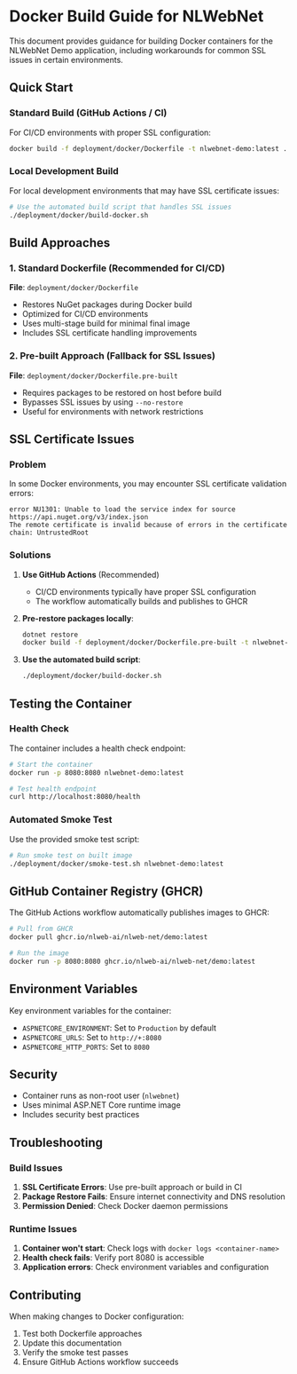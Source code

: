 # Docker Build Guide for NLWebNet

This document provides guidance for building Docker containers for the NLWebNet Demo application, including workarounds for common SSL issues in certain environments.

## Quick Start

### Standard Build (GitHub Actions / CI)

For CI/CD environments with proper SSL configuration:

```bash
docker build -f deployment/docker/Dockerfile -t nlwebnet-demo:latest .
```

### Local Development Build

For local development environments that may have SSL certificate issues:

```bash
# Use the automated build script that handles SSL issues
./deployment/docker/build-docker.sh
```

## Build Approaches

### 1. Standard Dockerfile (Recommended for CI/CD)

**File**: `deployment/docker/Dockerfile`

- Restores NuGet packages during Docker build
- Optimized for CI/CD environments
- Uses multi-stage build for minimal final image
- Includes SSL certificate handling improvements

### 2. Pre-built Approach (Fallback for SSL Issues)

**File**: `deployment/docker/Dockerfile.pre-built`

- Requires packages to be restored on host before build
- Bypasses SSL issues by using `--no-restore`
- Useful for environments with network restrictions

## SSL Certificate Issues

### Problem

In some Docker environments, you may encounter SSL certificate validation errors:

```
error NU1301: Unable to load the service index for source https://api.nuget.org/v3/index.json
The remote certificate is invalid because of errors in the certificate chain: UntrustedRoot
```

### Solutions

1. **Use GitHub Actions** (Recommended)
   - CI/CD environments typically have proper SSL configuration
   - The workflow automatically builds and publishes to GHCR

2. **Pre-restore packages locally**:
   ```bash
   dotnet restore
   docker build -f deployment/docker/Dockerfile.pre-built -t nlwebnet-demo .
   ```

3. **Use the automated build script**:
   ```bash
   ./deployment/docker/build-docker.sh
   ```

## Testing the Container

### Health Check

The container includes a health check endpoint:

```bash
# Start the container
docker run -p 8080:8080 nlwebnet-demo:latest

# Test health endpoint
curl http://localhost:8080/health
```

### Automated Smoke Test

Use the provided smoke test script:

```bash
# Run smoke test on built image
./deployment/docker/smoke-test.sh nlwebnet-demo:latest
```

## GitHub Container Registry (GHCR)

The GitHub Actions workflow automatically publishes images to GHCR:

```bash
# Pull from GHCR
docker pull ghcr.io/nlweb-ai/nlweb-net/demo:latest

# Run the image
docker run -p 8080:8080 ghcr.io/nlweb-ai/nlweb-net/demo:latest
```

## Environment Variables

Key environment variables for the container:

- `ASPNETCORE_ENVIRONMENT`: Set to `Production` by default
- `ASPNETCORE_URLS`: Set to `http://+:8080`
- `ASPNETCORE_HTTP_PORTS`: Set to `8080`

## Security

- Container runs as non-root user (`nlwebnet`)
- Uses minimal ASP.NET Core runtime image
- Includes security best practices

## Troubleshooting

### Build Issues

1. **SSL Certificate Errors**: Use pre-built approach or build in CI
2. **Package Restore Fails**: Ensure internet connectivity and DNS resolution
3. **Permission Denied**: Check Docker daemon permissions

### Runtime Issues

1. **Container won't start**: Check logs with `docker logs <container-name>`
2. **Health check fails**: Verify port 8080 is accessible
3. **Application errors**: Check environment variables and configuration

## Contributing

When making changes to Docker configuration:

1. Test both Dockerfile approaches
2. Update this documentation
3. Verify the smoke test passes
4. Ensure GitHub Actions workflow succeeds